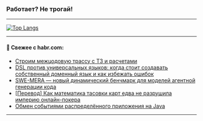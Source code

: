 ### Работает? Не трогай!

---
<!--
#### 🛠️ Technical stack:

![Java](https://img.shields.io/badge/Java-informational?logo=Oracle&style=flat&logoColor=white&color=FF4500)
![Kotlin](https://img.shields.io/badge/Kotlin-informational?logo=Kotlin&style=flat&logoColor=white&color=774D97)
![TS](https://img.shields.io/badge/TypeScript-informational?logo=typeScript&style=flat&logoColor=black&color=017acc)
![Python](https://img.shields.io/badge/Python-informational?logo=Python&style=flat&logoColor=black&color=ffdd54) <br>
![Spring](https://img.shields.io/badge/Spring-informational?logo=Spring&style=flat&logoColor=white&color=6DB33F) 
![SpringBoot](https://img.shields.io/badge/SpringBoot-informational?logo=SpringBoot&style=flat&logoColor=white&color=6DB33F)
![Nest](https://img.shields.io/badge/NestJS-informational?logo=NestJS&style=flat&logoColor=white&color=E0234E) 
![NodeJS](https://img.shields.io/badge/NodeJS-informational?logo=node.js&style=flat&logoColor=white&color=70A760)<br>
![PostgreSQL](https://img.shields.io/badge/PostgreSQL-informational?logo=PostgreSQL&style=flat&logoColor=white&color=DAA520)
![MongoDB](https://img.shields.io/badge/MongoDB-informational?logo=MongoDB&style=flat&logoColor=white&color=870000)
![Apache](https://img.shields.io/badge/Apache-informational?logo=apache&style=flat&logoColor=white&color=f74e28)

___ 
-->

<!--- #### 🛠️ : --->

[![Top Langs](https://github-readme-stats-82jvfl3w3-advtsettinggmailcoms-projects.vercel.app/api/top-langs/?username=zloylis&langs_count=10&hide_title=true&title_color=e6edf3&size_weight=0.5&count_weight=0.5&layout=compact&hide_progress=true&hide_border=true&theme=dracula&hide=css,makefile,cmake)](https://github.com/zloylis)

<!---


####  :octocat:&nbsp;&nbsp; Статистика:

![GitHub stats](https://github-readme-stats-u2qms2cxw-advtsettinggmailcoms-projects.vercel.app/api?username=zloylis&show_icons=true&hide_border=true&theme=dracula&title_color=e6edf3&include_all_commits=true&count_private=true&hide_rank=false&hide_title=true&rank_icon=github)
-->
---

#### 💬 Свежее с habr.com:

<!-- BLOG-POST-LIST:START -->
- [Строим межцодовую трассу с ТЗ и расчетами](https://habr.com/ru/companies/selectel/articles/948188/?utm_source=habrahabr&utm_medium=rss&utm_campaign=948188)
- [DSL против универсальных языков: когда стоит создавать собственный доменный язык и как избежать ошибок](https://habr.com/ru/articles/948242/?utm_source=habrahabr&utm_medium=rss&utm_campaign=948242)
- [SWE-MERA — новый динамический бенчмарк для моделей агентной генерации кода](https://habr.com/ru/companies/ods/articles/948184/?utm_source=habrahabr&utm_medium=rss&utm_campaign=948184)
- [[Перевод] Как математика тасовки карт едва не разрушила империю онлайн-покера](https://habr.com/ru/articles/948202/?utm_source=habrahabr&utm_medium=rss&utm_campaign=948202)
- [Обмен событиями распределённого приложения на Java](https://habr.com/ru/companies/bercut/articles/937178/?utm_source=habrahabr&utm_medium=rss&utm_campaign=937178)
<!-- BLOG-POST-LIST:END -->

---
